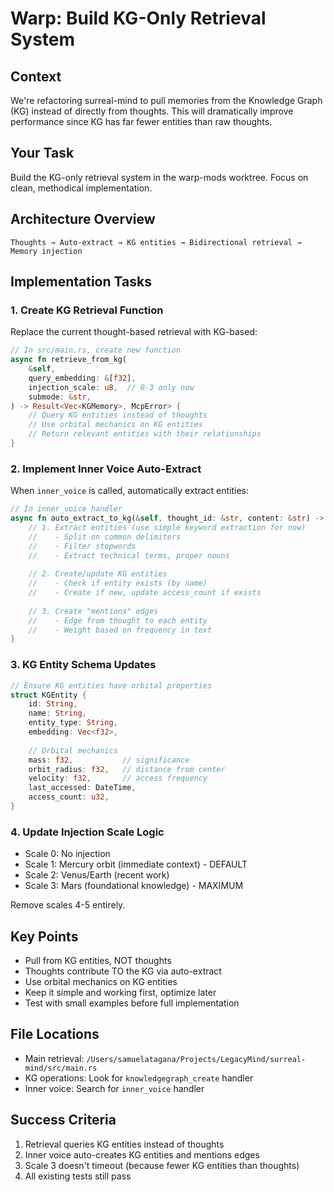 # Warp: Build KG-Only Retrieval System

## Context
We're refactoring surreal-mind to pull memories from the Knowledge Graph (KG) instead of directly from thoughts. This will dramatically improve performance since KG has far fewer entities than raw thoughts.

## Your Task
Build the KG-only retrieval system in the warp-mods worktree. Focus on clean, methodical implementation.

## Architecture Overview
```
Thoughts → Auto-extract → KG entities → Bidirectional retrieval → Memory injection
```

## Implementation Tasks

### 1. Create KG Retrieval Function
Replace the current thought-based retrieval with KG-based:

```rust
// In src/main.rs, create new function
async fn retrieve_from_kg(
    &self,
    query_embedding: &[f32],
    injection_scale: u8,  // 0-3 only now
    submode: &str,
) -> Result<Vec<KGMemory>, McpError> {
    // Query KG entities instead of thoughts
    // Use orbital mechanics on KG entities
    // Return relevant entities with their relationships
}
```

### 2. Implement Inner Voice Auto-Extract
When `inner_voice` is called, automatically extract entities:

```rust
// In inner_voice handler
async fn auto_extract_to_kg(&self, thought_id: &str, content: &str) -> Result<()> {
    // 1. Extract entities (use simple keyword extraction for now)
    //    - Split on common delimiters
    //    - Filter stopwords
    //    - Extract technical terms, proper nouns
    
    // 2. Create/update KG entities
    //    - Check if entity exists (by name)
    //    - Create if new, update access_count if exists
    
    // 3. Create "mentions" edges
    //    - Edge from thought to each entity
    //    - Weight based on frequency in text
}
```

### 3. KG Entity Schema Updates
```rust
// Ensure KG entities have orbital properties
struct KGEntity {
    id: String,
    name: String,
    entity_type: String,
    embedding: Vec<f32>,
    
    // Orbital mechanics
    mass: f32,           // significance
    orbit_radius: f32,   // distance from center
    velocity: f32,       // access frequency
    last_accessed: DateTime,
    access_count: u32,
}
```

### 4. Update Injection Scale Logic
- Scale 0: No injection
- Scale 1: Mercury orbit (immediate context) - DEFAULT
- Scale 2: Venus/Earth (recent work)
- Scale 3: Mars (foundational knowledge) - MAXIMUM

Remove scales 4-5 entirely.

## Key Points
- Pull from KG entities, NOT thoughts
- Thoughts contribute TO the KG via auto-extract
- Use orbital mechanics on KG entities
- Keep it simple and working first, optimize later
- Test with small examples before full implementation

## File Locations
- Main retrieval: `/Users/samuelatagana/Projects/LegacyMind/surreal-mind/src/main.rs`
- KG operations: Look for `knowledgegraph_create` handler
- Inner voice: Search for `inner_voice` handler

## Success Criteria
1. Retrieval queries KG entities instead of thoughts
2. Inner voice auto-creates KG entities and mentions edges
3. Scale 3 doesn't timeout (because fewer KG entities than thoughts)
4. All existing tests still pass